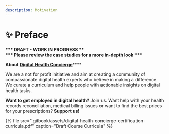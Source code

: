 ```yaml
---
description: Motivation
---
```


# ✨ Preface

**\*\*\* DRAFT  - WORK IN PROGRESS \*\*   
\*\*\* Please review the case studies for a more in-depth look \*\*\***

**About** [**Digital Health Concierge**](https://www.digitalhealthconcierge.com)\*\*\*\*

We are a not for profit initiative and aim at creating a community of compassionate digital health experts who believe in making a difference. We curate a curriculum and help people with actionable insights on digital health tasks.

**Want to get employed in digital health?** Join us. Want help with your health records reconciliation, medical billing issues or want to find the best prices for your prescriptions? **Support us!**  


{% file src=".gitbook/assets/digital-health-concierge-certification-curricula.pdf" caption="Draft Course Curricula" %}



